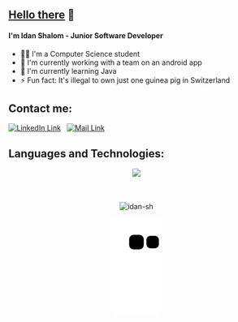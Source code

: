 ## [Hello there](https://www.youtube.com/watch?v=rEq1Z0bjdwc) 👋
####  I'm Idan Shalom - Junior Software Developer

- 👨‍🎓 I'm a Computer Science student 
- 🤖 I'm currently working with a team on an android app 
- 🌱 I'm currently learning Java
- ⚡️ Fun fact: It's illegal to own just one guinea pig in Switzerland 

## Contact me:
[<img alt="LinkedIn Link" width="30px" src="https://user-images.githubusercontent.com/104992892/223940207-75cc968e-3f13-4828-b371-896c848bd6d4.png" />](https://www.linkedin.com/in/idanxshalom/)
&nbsp;
[<img alt="Mail Link" width="30px" src="https://user-images.githubusercontent.com/104992892/223945350-dea569fa-1854-4801-b741-b6ee5223bcab.png" />](mailto:idan.sh2@icloud.com)

## Languages and Technologies:
<!-- stack icons -->
<p align="center">
  <a href="https://skillicons.dev">
    <img src="https://skillicons.dev/icons?i=c,cpp,java,py,spring,flask,linux,bash,postman,git,docker,github,cmake,firebase,idea,vscode&perline=16" />
  </a>
</p>
&nbsp;

<!-- used languages -->
<p align="center"><img align="center" src="https://github-readme-stats.vercel.app/api/top-langs?username=idan-sh&show_icons=true&locale=en&layout=compact&bg_color=150d24&title_color=FFFFFF&text_color=FFFFFF&border_color=150d24" alt="idan-sh" /></p>

<!--- snake -->
<div align="center">
  <img  src="https://github.com/idan-sh/idan-sh/blob/output/github-contribution-grid-snake.svg"
       alt="snake" /></a>
</div>

<!--
**Idan-sh/Idan-sh** is a ✨ _special_ ✨ repository because its `README.md` (this file) appears on your GitHub profile.

Here are some ideas to get you started:

- 🔭 I’m currently working on ...
- 🌱 I’m currently learning ...
- 👯 I’m looking to collaborate on ...
- 🤔 I’m looking for help with ...
- 💬 Ask me about ...
- 📫 How to reach me: ...
- 😄 Pronouns: ...
- ⚡ Fun fact: ...
-->
